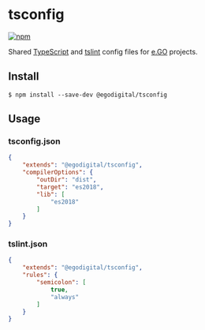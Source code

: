 # tsconfig

[![npm](https://img.shields.io/npm/v/@egodigital/tsconfig.svg)](https://www.npmjs.com/package/@egodigital/tsconfig)

Shared [TypeScript](https://www.typescriptlang.org/docs/handbook/tsconfig-json.html) and [tslint](https://palantir.github.io/tslint/) config files for [e.GO](https://e-go-digital.com/) projects.

## Install

```
$ npm install --save-dev @egodigital/tsconfig
```

## Usage

### tsconfig.json

```json
{
    "extends": "@egodigital/tsconfig",
    "compilerOptions": {
        "outDir": "dist",
        "target": "es2018",
        "lib": [
            "es2018"
        ]
    }
}
```

### tslint.json

```json
{
    "extends": "@egodigital/tsconfig",
    "rules": {
        "semicolon": [
            true,
            "always"
        ]
    }
}
```
